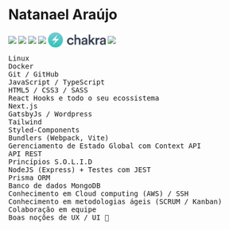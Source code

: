<div style="display: flex; justify-content: center;">

</div>
                                                                                                                                     
# Natanael Araújo

<link rel="stylesheet" href="https://cdn.jsdelivr.net/gh/devicons/devicon@v2.14.0/devicon.min.css">

<div style="display: inline-block">
<img align="center" height="30 width="30" src="https://cdn.worldvectorlogo.com/logos/typescript.svg">
<img align="center" height="30 width="30" src="https://upload.wikimedia.org/wikipedia/commons/a/a7/React-icon.svg">
  <img align="center" height="30 width="30" src="https://www.rlogical.com/wp-content/uploads/2021/08/Rlogical-Blog-Images-thumbnail.png">
<img align="center" height="30 width="30" src="https://upload.wikimedia.org/wikipedia/commons/d/d5/Tailwind_CSS_Logo.svg">
<img align="center" height="30 width="30" src="https://raw.githubusercontent.com/feguedi/cra-template-chakra-ui-base/HEAD/assets/logo-colored@2x.png">
<img align="center" height="30 width="30" src="https://cdn-icons-png.flaticon.com/512/174/174881.png">
</div>
<br>    

<pre>
Linux
Docker
Git / GitHub
JavaScript / TypeScript
HTML5 / CSS3 / SASS
React Hooks e todo o seu ecossistema
Next.js
GatsbyJs / Wordpress
Tailwind
Styled-Components
Bundlers (Webpack, Vite)
Gerenciamento de Estado Global com Context API
API REST
Princípios S.O.L.I.D
NodeJS (Express) + Testes com JEST
Prisma ORM
Banco de dados MongoDB
Conhecimento em Cloud computing (AWS) / SSH
Conhecimento em metodologias ágeis (SCRUM / Kanban)
Colaboração em equipe
Boas noções de UX / UI 🚀
</pre>  
